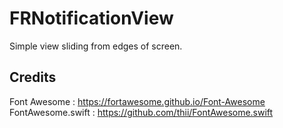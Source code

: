 # FRNotificationView

Simple view sliding from edges of screen.

## Credits

Font Awesome : https://fortawesome.github.io/Font-Awesome
FontAwesome.swift : https://github.com/thii/FontAwesome.swift